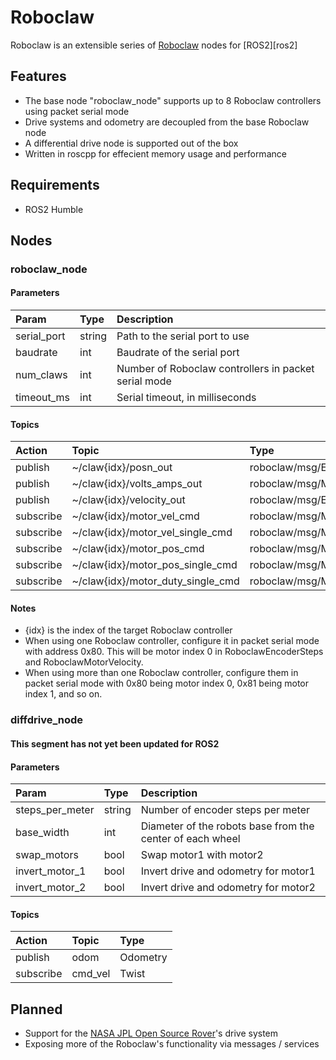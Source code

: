 # Roboclaw
Roboclaw is an extensible series of [Roboclaw][roboclaw] nodes for [ROS2][ros2]

## Features

- The base node "roboclaw_node" supports up to 8 Roboclaw controllers using packet serial mode
- Drive systems and odometry are decoupled from the base Roboclaw node
- A differential drive node is supported out of the box
- Written in roscpp for effecient memory usage and performance

## Requirements
- ROS2 Humble

## Nodes

### roboclaw_node

#### Parameters

| Param | Type  | Description  |
| :------------- |:-------------| :-----|
| serial_port | string | Path to the serial port to use |
| baudrate | int | Baudrate of the serial port |
| num_claws | int | Number of Roboclaw controllers in packet serial mode |
| timeout_ms | int | Serial timeout, in milliseconds |

#### Topics
| Action | Topic | Type |
| :------------- |:-------------| :-----|
| publish | ~/claw{idx}/posn_out | roboclaw/msg/EncoderSteps |
| publish | ~/claw{idx}/volts_amps_out | roboclaw/msg/MotorVoltsAmps |
| publish | ~/claw{idx}/velocity_out | roboclaw/msg/EncoderVelocity |
| subscribe | ~/claw{idx}/motor_vel_cmd | roboclaw/msg/MotorVelocity |
| subscribe | ~/claw{idx}/motor_vel_single_cmd | roboclaw/msg/MotorVelocitySingle |
| subscribe | ~/claw{idx}/motor_pos_cmd | roboclaw/msg/MotorPosition |
| subscribe | ~/claw{idx}/motor_pos_single_cmd | roboclaw/msg/MotorPositionSingle |
| subscribe | ~/claw{idx}/motor_duty_single_cmd | roboclaw/msg/MotorDutySingle |

#### Notes

- {idx} is the index of the target Roboclaw controller
- When using one Roboclaw controller, configure it in packet serial mode with address 0x80. This will be motor index 0 in RoboclawEncoderSteps and RoboclawMotorVelocity.
- When using more than one Roboclaw controller, configure them in packet serial mode with 0x80 being motor index 0, 0x81 being motor index 1, and so on.

### diffdrive_node

#### This segment has not yet been updated for ROS2

#### Parameters

| Param | Type  | Description  |
| :------------- |:-------------| :-----|
| steps_per_meter | string | Number of encoder steps per meter |
| base_width | int | Diameter of the robots base from the center of each wheel |
| swap_motors | bool | Swap motor1 with motor2
| invert_motor_1 | bool | Invert drive and odometry for motor1
| invert_motor_2 | bool | Invert drive and odometry for motor2

#### Topics
| Action | Topic | Type |
| :------------- |:-------------| :-----|
| publish | odom | Odometry |
| subscribe | cmd_vel | Twist |

## Planned

- Support for the [NASA JPL Open Source Rover][jpl]'s drive system
- Exposing more of the Roboclaw's functionality via messages / services



[roboclaw]: http://www.basicmicro.com
[ros]: http://www.ros.org
[jpl]: https://opensourcerover.jpl.nasa.gov
